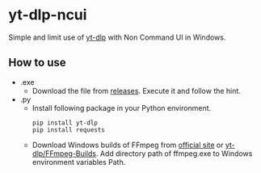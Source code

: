 # yt-dlp-ncui
Simple and limit use of [yt-dlp](https://github.com/yt-dlp/yt-dlp) with Non Command UI in Windows.
## How to use
- .exe
  - Download the file from [releases](https://github.com/Lustarr/yt-dlp-ncui/releases). Execute it and follow the hint.
- .py
  - Install following package in your Python environment.
    ```
    pip install yt-dlp
    pip install requests
    ```
  - Download Windows builds of FFmpeg from [official site](https://www.ffmpeg.org/) or [yt-dlp/FFmpeg-Builds](https://github.com/yt-dlp/FFmpeg-Builds).
    Add directory path of ffmpeg.exe to Windows environment variables Path.
